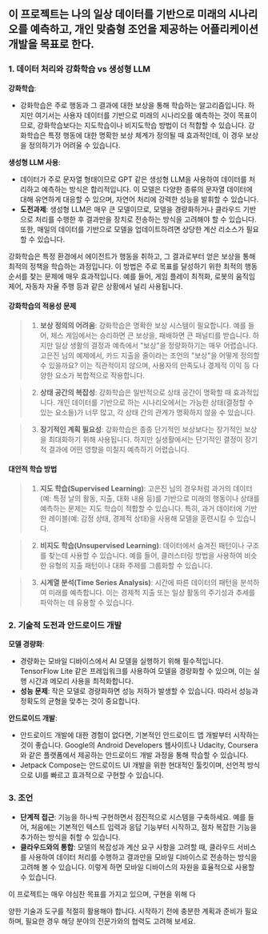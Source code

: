 ## 이 프로젝트는 나의 일상 데이터를 기반으로 미래의 시나리오를 예측하고, 개인 맞춤형 조언을 제공하는 어플리케이션 개발을 목표로 한다. 


### 1. 데이터 처리와 강화학습 vs 생성형 LLM

**강화학습**: 
- 강화학습은 주로 행동과 그 결과에 대한 보상을 통해 학습하는 알고리즘입니다. 하지만 여기서는 사용자 데이터를 기반으로 미래의 시나리오를 예측하는 것이 목표이므로, 강화학습보다는 지도학습이나 비지도학습 방법이 더 적합할 수 있습니다. 강화학습은 특정 행동에 대한 명확한 보상 체계가 정의될 때 효과적인데, 이 경우 보상을 정의하기가 어려울 수 있습니다.

**생성형 LLM 사용**:
- 데이터가 주로 문자열 형태이므로 GPT 같은 생성형 LLM을 사용하여 데이터를 처리하고 예측하는 방식은 합리적입니다. 이 모델은 다양한 종류의 문자열 데이터에 대해 유연하게 대응할 수 있으며, 자연어 처리에 강력한 성능을 발휘할 수 있습니다.
- **도전과제**: 생성형 LLM은 매우 큰 모델이므로, 모델을 경량화하거나 클라우드 기반으로 처리를 수행한 후 결과만을 장치로 전송하는 방식을 고려해야 할 수 있습니다. 또한, 매일의 데이터를 기반으로 모델을 업데이트하려면 상당한 계산 리소스가 필요할 수 있습니다.


강화학습은 특정 환경에서 에이전트가 행동을 취하고, 그 결과로부터 얻은 보상을 통해 최적의 정책을 학습하는 과정입니다. 이 방법은 주로 목표를 달성하기 위한 최적의 행동 순서를 찾는 문제에 매우 효과적입니다. 예를 들어, 게임 플레이 최적화, 로봇의 움직임 제어, 자동차 자율 주행 등과 같은 상황에서 널리 사용됩니다.

#### 강화학습의 적용성 문제

> 1. **보상 정의의 어려움**: 강화학습은 명확한 보상 시스템이 필요합니다. 예를 들어, 체스 게임에서는 승리하면 큰 보상을, 패배하면 큰 패널티를 받습니다. 하지만 일상 생활의 결정과 예측에서 "보상"을 정량화하기는 매우 어렵습니다. 고은진 님의 예제에서, 카드 지출을 줄이라는 조언의 "보상"을 어떻게 정의할 수 있을까요? 이는 직관적이지 않으며, 사용자의 만족도나 경제적 이익 등 다양한 요소가 복합적으로 작용합니다.

> 2. **상태 공간의 복잡성**: 강화학습은 일반적으로 상태 공간이 명확할 때 효과적입니다. 개인 데이터를 기반으로 하는 시나리오에서는 가능한 상태(결정할 수 있는 요소들)가 너무 많고, 각 상태 간의 관계가 명확하지 않을 수 있습니다. 

> 3. **장기적인 계획 필요성**: 강화학습은 종종 단기적인 보상보다는 장기적인 보상을 최대화하기 위해 사용됩니다. 하지만 실생활에서는 단기적인 결정이 장기적 결과에 어떤 영향을 미칠지 예측하기 어렵습니다.

#### 대안적 학습 방법

> 1. **지도 학습(Supervised Learning)**: 고은진 님의 경우처럼 과거의 데이터(예: 특정 날의 활동, 지출, 대화 내용 등)를 기반으로 미래의 행동이나 상태를 예측하는 문제는 지도 학습이 적합할 수 있습니다. 특히, 과거 데이터에 기반한 레이블(예: 감정 상태, 경제적 상태)을 사용해 모델을 훈련시킬 수 있습니다.

> 2. **비지도 학습(Unsupervised Learning)**: 데이터에서 숨겨진 패턴이나 구조를 찾는데 사용할 수 있습니다. 예를 들어, 클러스터링 방법을 사용하여 비슷한 유형의 지출 패턴이나 대화 주제를 그룹화할 수 있습니다.

> 3. **시계열 분석(Time Series Analysis)**: 시간에 따른 데이터의 패턴을 분석하여 미래를 예측합니다. 이는 경제적 지출 또는 일상 활동의 주기성과 추세를 파악하는 데 유용할 수 있습니다.



### 2. 기술적 도전과 안드로이드 개발

**모델 경량화**:
- 경량화는 모바일 디바이스에서 AI 모델을 실행하기 위해 필수적입니다. TensorFlow Lite 같은 프레임워크를 사용하여 모델을 경량화할 수 있으며, 이는 실행 시간과 메모리 사용을 최적화합니다.
- **성능 문제**: 작은 모델로 경량화하면 성능 저하가 발생할 수 있습니다. 따라서 성능과 정확도의 균형을 맞추는 것이 중요합니다.

**안드로이드 개발**:
- 안드로이드 개발에 대한 경험이 없다면, 기본적인 안드로이드 앱 개발부터 시작하는 것이 좋습니다. Google의 Android Developers 웹사이트나 Udacity, Coursera와 같은 플랫폼에서 제공하는 안드로이드 개발 과정을 통해 학습할 수 있습니다.
- Jetpack Compose는 안드로이드 UI 개발을 위한 현대적인 툴킷이며, 선언적 방식으로 UI를 빠르고 효과적으로 구현할 수 있습니다.

### 3. 조언

- **단계적 접근**: 기능을 하나씩 구현하면서 점진적으로 시스템을 구축하세요. 예를 들어, 처음에는 기본적인 텍스트 입력과 응답 기능부터 시작하고, 점차 복잡한 기능을 추가하는 방식을 취할 수 있습니다.
- **클라우드와의 통합**: 모델의 복잡성과 계산 요구 사항을 고려할 때, 클라우드 서비스를 사용하여 데이터 처리를 수행하고 결과만을 모바일 디바이스로 전송하는 방식을 고려해 볼 수 있습니다. 이렇게 하면 모바일 디바이스의 자원을 효율적으로 사용할 수 있습니다.

이 프로젝트는 매우 야심찬 목표를 가지고 있으며, 구현을 위해 다

양한 기술과 도구를 적절히 활용해야 합니다. 시작하기 전에 충분한 계획과 준비가 필요하며, 필요한 경우 해당 분야의 전문가와의 협력도 고려해 보세요. 

